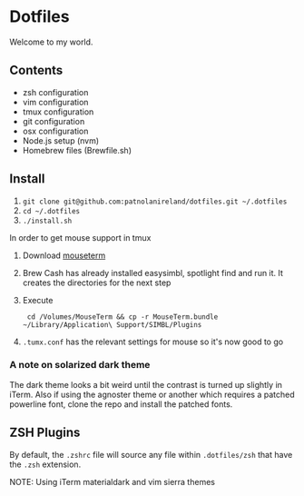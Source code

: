 # Dotfiles

Welcome to my world.

## Contents

+ zsh configuration
+ vim configuration
+ tmux configuration
+ git configuration
+ osx configuration
+ Node.js setup (nvm)
+ Homebrew files (Brewfile.sh)

## Install

1. `git clone git@github.com:patnolanireland/dotfiles.git ~/.dotfiles`
2. `cd ~/.dotfiles`
3. `./install.sh`

In order to get mouse support in tmux 

1. Download [mouseterm](https://bitheap.org/mouseterm/) 
2. Brew Cash has already installed easysimbl, spotlight find and run it.  It creates the directories for the next step
3. Execute

        cd /Volumes/MouseTerm && cp -r MouseTerm.bundle ~/Library/Application\ Support/SIMBL/Plugins
4. `.tumx.conf` has the relevant settings for mouse so it's now good to go

### A note on solarized dark theme

The dark theme looks a bit weird until the contrast is turned up slightly in iTerm.  Also if using the agnoster theme or
another which requires a patched powerline font, clone the repo and install the patched fonts.

## ZSH Plugins

By default, the `.zshrc` file will source any file within `.dotfiles/zsh` that have the `.zsh` extension.

NOTE: Using iTerm materialdark and vim sierra themes

